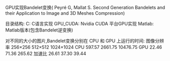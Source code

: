 GPU实现Bandelet变换( Peyré G, Mallat S. Second Generation Bandelets and their Application to Image and 3D Meshes Compression)

目录结构:
	C: C语言实现
	GPU_CUDA: Nvidia CUDA 平台GPU实现
	Matlab: Matlab版本(包含Bandelet逆变换)

对不同的大小的图片,Bandelet变换分别在 CPU 和 GPU 上运行的时间:
图像分辨率 256×256  512×512  1024×1024
CPU	    597.57   2661.75  10476.75
GPU  	     22.46    71.36    265.62
加速比	      26.61    37.30    39.44
